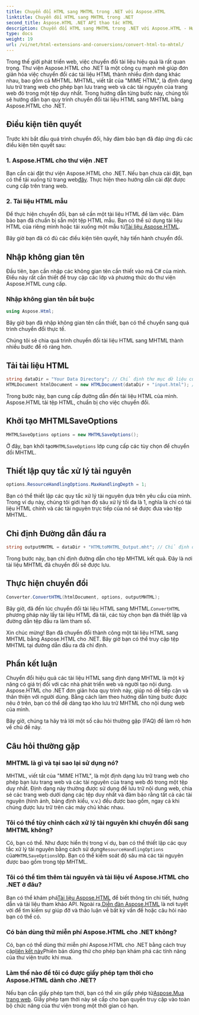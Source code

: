 ```yaml
---
title: Chuyển đổi HTML sang MHTML trong .NET với Aspose.HTML
linktitle: Chuyển đổi HTML sang MHTML trong .NET
second_title: Aspose.HTML .NET API thao tác HTML
description: Chuyển đổi HTML sang MHTML trong .NET với Aspose.HTML - Hướng dẫn từng bước để lưu trữ nội dung web hiệu quả. Tìm hiểu cách sử dụng Aspose.HTML cho .NET để tạo kho lưu trữ MHTML.
type: docs
weight: 19
url: /vi/net/html-extensions-and-conversions/convert-html-to-mhtml/
---
```


Trong thế giới phát triển web, việc chuyển đổi tài liệu hiệu quả là rất quan trọng. Thư viện Aspose.HTML cho .NET là một công cụ mạnh mẽ giúp đơn giản hóa việc chuyển đổi các tài liệu HTML thành nhiều định dạng khác nhau, bao gồm cả MHTML. MHTML, viết tắt của "MIME HTML", là định dạng lưu trữ trang web cho phép bạn lưu trang web và các tài nguyên của trang web đó trong một tệp duy nhất. Trong hướng dẫn từng bước này, chúng tôi sẽ hướng dẫn bạn quy trình chuyển đổi tài liệu HTML sang MHTML bằng Aspose.HTML cho .NET.

## Điều kiện tiên quyết

Trước khi bắt đầu quá trình chuyển đổi, hãy đảm bảo bạn đã đáp ứng đủ các điều kiện tiên quyết sau:

### 1. Aspose.HTML cho thư viện .NET

 Bạn cần cài đặt thư viện Aspose.HTML cho .NET. Nếu bạn chưa cài đặt, bạn có thể tải xuống từ trang web[đây](https://releases.aspose.com/html/net/). Thực hiện theo hướng dẫn cài đặt được cung cấp trên trang web.

### 2. Tài liệu HTML mẫu

Để thực hiện chuyển đổi, bạn sẽ cần một tài liệu HTML để làm việc. Đảm bảo bạn đã chuẩn bị sẵn một tệp HTML mẫu. Bạn có thể sử dụng tài liệu HTML của riêng mình hoặc tải xuống một mẫu từ[Tài liệu Aspose.HTML](https://reference.aspose.com/html/net/).

Bây giờ bạn đã có đủ các điều kiện tiên quyết, hãy tiến hành chuyển đổi.

## Nhập không gian tên

Đầu tiên, bạn cần nhập các không gian tên cần thiết vào mã C# của mình. Điều này rất cần thiết để truy cập các lớp và phương thức do thư viện Aspose.HTML cung cấp.

### Nhập không gian tên bắt buộc

```csharp
using Aspose.Html;
```

Bây giờ bạn đã nhập không gian tên cần thiết, bạn có thể chuyển sang quá trình chuyển đổi thực tế.

Chúng tôi sẽ chia quá trình chuyển đổi tài liệu HTML sang MHTML thành nhiều bước để rõ ràng hơn.

## Tải tài liệu HTML

```csharp
string dataDir = "Your Data Directory"; // Chỉ định thư mục dữ liệu của bạn
HTMLDocument htmlDocument = new HTMLDocument(dataDir + "input.html"); // Tải tài liệu HTML
```

Trong bước này, bạn cung cấp đường dẫn đến tài liệu HTML của mình. Aspose.HTML tải tệp HTML, chuẩn bị cho việc chuyển đổi.

## Khởi tạo MHTMLSaveOptions

```csharp
MHTMLSaveOptions options = new MHTMLSaveOptions();
```

 Ở đây, bạn khởi tạo`MHTMLSaveOptions` lớp cung cấp các tùy chọn để chuyển đổi MHTML.

## Thiết lập quy tắc xử lý tài nguyên

```csharp
options.ResourceHandlingOptions.MaxHandlingDepth = 1;
```

Bạn có thể thiết lập các quy tắc xử lý tài nguyên dựa trên yêu cầu của mình. Trong ví dụ này, chúng tôi giới hạn độ sâu xử lý tối đa là 1, nghĩa là chỉ có tài liệu HTML chính và các tài nguyên trực tiếp của nó sẽ được đưa vào tệp MHTML.

## Chỉ định Đường dẫn đầu ra

```csharp
string outputMHTML = dataDir + "HTMLtoMHTML_Output.mht"; // Chỉ định đường dẫn tệp đầu ra
```

Trong bước này, bạn chỉ định đường dẫn cho tệp MHTML kết quả. Đây là nơi tài liệu MHTML đã chuyển đổi sẽ được lưu.

## Thực hiện chuyển đổi

```csharp
Converter.ConvertHTML(htmlDocument, options, outputMHTML);
```

 Bây giờ, đã đến lúc chuyển đổi tài liệu HTML sang MHTML.`ConvertHTML` phương pháp này lấy tài liệu HTML đã tải, các tùy chọn bạn đã thiết lập và đường dẫn tệp đầu ra làm tham số.

Xin chúc mừng! Bạn đã chuyển đổi thành công một tài liệu HTML sang MHTML bằng Aspose.HTML cho .NET. Bây giờ bạn có thể truy cập tệp MHTML tại đường dẫn đầu ra đã chỉ định.

## Phần kết luận

Chuyển đổi hiệu quả các tài liệu HTML sang định dạng MHTML là một kỹ năng có giá trị đối với các nhà phát triển web và người tạo nội dung. Aspose.HTML cho .NET đơn giản hóa quy trình này, giúp nó dễ tiếp cận và thân thiện với người dùng. Bằng cách làm theo hướng dẫn từng bước được nêu ở trên, bạn có thể dễ dàng tạo kho lưu trữ MHTML cho nội dung web của mình.

Bây giờ, chúng ta hãy trả lời một số câu hỏi thường gặp (FAQ) để làm rõ hơn về chủ đề này.

## Câu hỏi thường gặp

### MHTML là gì và tại sao lại sử dụng nó?

MHTML, viết tắt của "MIME HTML", là một định dạng lưu trữ trang web cho phép bạn lưu trang web và các tài nguyên của trang web đó trong một tệp duy nhất. Định dạng này thường được sử dụng để lưu trữ nội dung web, chia sẻ các trang web dưới dạng các tệp duy nhất và đảm bảo rằng tất cả các tài nguyên (hình ảnh, bảng định kiểu, v.v.) đều được bao gồm, ngay cả khi chúng được lưu trữ trên các máy chủ khác nhau.

### Tôi có thể tùy chỉnh cách xử lý tài nguyên khi chuyển đổi sang MHTML không?

 Có, bạn có thể. Như được hiển thị trong ví dụ, bạn có thể thiết lập các quy tắc xử lý tài nguyên bằng cách sử dụng`ResourceHandlingOptions` của`MHTMLSaveOptions`lớp. Bạn có thể kiểm soát độ sâu mà các tài nguyên được bao gồm trong tệp MHTML.

### Tôi có thể tìm thêm tài nguyên và tài liệu về Aspose.HTML cho .NET ở đâu?

 Bạn có thể khám phá[Tài liệu Aspose.HTML](https://reference.aspose.com/html/net/) để biết thông tin chi tiết, hướng dẫn và tài liệu tham khảo API. Ngoài ra,[Diễn đàn Aspose.HTML](https://forum.aspose.com/) là nơi tuyệt vời để tìm kiếm sự giúp đỡ và thảo luận về bất kỳ vấn đề hoặc câu hỏi nào bạn có thể có.

### Có bản dùng thử miễn phí Aspose.HTML cho .NET không?

 Có, bạn có thể dùng thử miễn phí Aspose.HTML cho .NET bằng cách truy cập[liên kết này](https://releases.aspose.com/)Phiên bản dùng thử cho phép bạn khám phá các tính năng của thư viện trước khi mua.

### Làm thế nào để tôi có được giấy phép tạm thời cho Aspose.HTML dành cho .NET?

 Nếu bạn cần giấy phép tạm thời, bạn có thể xin giấy phép từ[Aspose.Mua trang web](https://purchase.aspose.com/temporary-license/). Giấy phép tạm thời này sẽ cấp cho bạn quyền truy cập vào toàn bộ chức năng của thư viện trong một thời gian có hạn.

